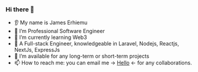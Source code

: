 ### Hi there 👋


* 👂 My name is James Erhiemu
* 🔭 I’m Professional Software Engineer
* 🌱 I’m currently learning Web3
* 💬 A Full-stack Engineer, knowledgeable in Laravel, Nodejs, Reactjs, NextJs, ExpressJs
* 🤝 I’m available for any long-term or short-term projects
* 📫 How to reach me: you can email me &#x2192; <a href="mailto:jamie.tive@gmail.com">Hello</a> &#x2190; for any collaborations.
